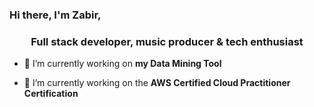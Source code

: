 ### Hi there, I'm Zabir,

<!--
**Zabir-A/Zabir-A** is a ✨ _special_ ✨ repository because its `README.md` (this file) appears on your GitHub profile.

Here are some ideas to get you started:

- 🔭 I’m currently working on ...
- 🌱 I’m currently learning ...
- 👯 I’m looking to collaborate on ...
- 🤔 I’m looking for help with ...
- 💬 Ask me about ...
- 📫 How to reach me: ...
- 😄 Pronouns: ...
- ⚡ Fun fact: ...
-->
<!-- <h1 align="center">Hi, I'm Zabir, a recent graduate from BCIT specialized in full-stack development.</h1> -->
<h3 align="center">Full stack developer, music producer & tech enthusiast</h3>
<!-- <h3 align="center">A motivated developer and tech enthusiast from Canada</h3> -->

- 🔭 I’m currently working on **my Data Mining Tool**

- 🌱 I’m currently working on the **AWS Certified Cloud Practitioner Certification**

<!-- <h3 align="left">Connect with me:</h3>
<p align="left">
</p> -->
